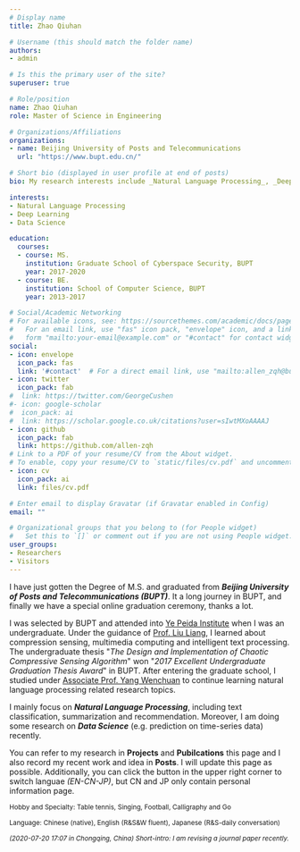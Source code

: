 ```yaml
---
# Display name
title: Zhao Qiuhan

# Username (this should match the folder name)
authors:
- admin

# Is this the primary user of the site?
superuser: true

# Role/position
name: Zhao Qiuhan
role: Master of Science in Engineering

# Organizations/Affiliations
organizations:
- name: Beijing University of Posts and Telecommunications
  url: "https://www.bupt.edu.cn/"

# Short bio (displayed in user profile at end of posts)
bio: My research interests include _Natural Language Processing_, _Deep Learning_ and _Data Science_. If you get interets in my research topics, please contact me as allen_zqh@bupt.edu.cn.

interests:
- Natural Language Processing
- Deep Learning
- Data Science

education:
  courses:
  - course: MS.
    institution: Graduate School of Cyberspace Security, BUPT
    year: 2017-2020
  - course: BE.
    institution: School of Computer Science, BUPT
    year: 2013-2017

# Social/Academic Networking
# For available icons, see: https://sourcethemes.com/academic/docs/page-builder/#icons
#   For an email link, use "fas" icon pack, "envelope" icon, and a link in the
#   form "mailto:your-email@example.com" or "#contact" for contact widget.
social:
- icon: envelope
  icon_pack: fas
  link: '#contact'  # For a direct email link, use "mailto:allen_zqh@bupt.edu.cn".
- icon: twitter
  icon_pack: fab
#  link: https://twitter.com/GeorgeCushen
#- icon: google-scholar
#  icon_pack: ai
#  link: https://scholar.google.co.uk/citations?user=sIwtMXoAAAAJ
- icon: github
  icon_pack: fab
  link: https://github.com/allen-zqh
# Link to a PDF of your resume/CV from the About widget.
# To enable, copy your resume/CV to `static/files/cv.pdf` and uncomment the lines below.
- icon: cv
  icon_pack: ai
  link: files/cv.pdf

# Enter email to display Gravatar (if Gravatar enabled in Config)
email: ""

# Organizational groups that you belong to (for People widget)
#   Set this to `[]` or comment out if you are not using People widget.
user_groups:
- Researchers
- Visitors
---
```


I have just gotten the Degree of M.S. and graduated from **_Beijing University of Posts and Telecommunications (BUPT)_**. It a long journey in BUPT, and finally we have a special online graduation ceremony, thanks a lot. 

I was selected by BUPT and attended into [Ye Peida Institute](https://baike.baidu.com/item/%E5%8F%B6%E5%9F%B9%E5%A4%A7%E5%AD%A6%E9%99%A2/4492808?fr=aladdin) when I was an undergraduate. Under the guidance of [Prof. Liu Liang](https://scs.bupt.edu.cn/info/1097/1346.htm), I learned about compression sensing, multimedia computing and intelligent text processing. The undergraduate thesis "_The Design and Implementation of Chaotic Compressive Sensing Algorithm_" won "_2017 Excellent Undergraduate Graduation Thesis Award_" in BUPT. After entering the graduate school, I studied under [Associate Prof. Yang Wenchuan](https://scss.bupt.edu.cn/info/1063/1135.htm) to continue learning natural language processing related research topics.

I mainly focus on **_Natural Language Processing_**, including text classification, summarization and recommendation. Moreover, I am doing some research on **_Data Science_** (e.g. prediction on time-series data) recently.

You can refer to my research in **Projects** and **Pubilcations** this page and I also record my recent work and idea in **Posts**. I will update this page as possible. Additionally, you can click the button in the upper right corner to switch languae _(EN-CN-JP)_, but CN and JP only contain personal information page.

<small>Hobby and Specialty: Table tennis, Singing, Football, Calligraphy and Go</small>

<small>Language: Chinese (native), English (R&S&W fluent), Japanese (R&S-daily conversation)</small>

_<small>(2020-07-20 17:07 in Chongqing, China) Short-intro: I am revising a journal paper recently. </small>_
